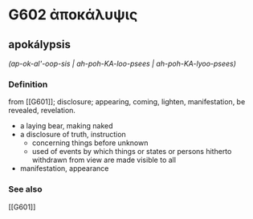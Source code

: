 # G602 ἀποκάλυψις

## apokálypsis

_(ap-ok-al'-oop-sis | ah-poh-KA-loo-psees | ah-poh-KA-lyoo-psees)_

### Definition

from [[G601]]; disclosure; appearing, coming, lighten, manifestation, be revealed, revelation.

- a laying bear, making naked
- a disclosure of truth, instruction
  - concerning things before unknown
  - used of events by which things or states or persons hitherto withdrawn from view are made visible to all
- manifestation, appearance

### See also

[[G601]]

